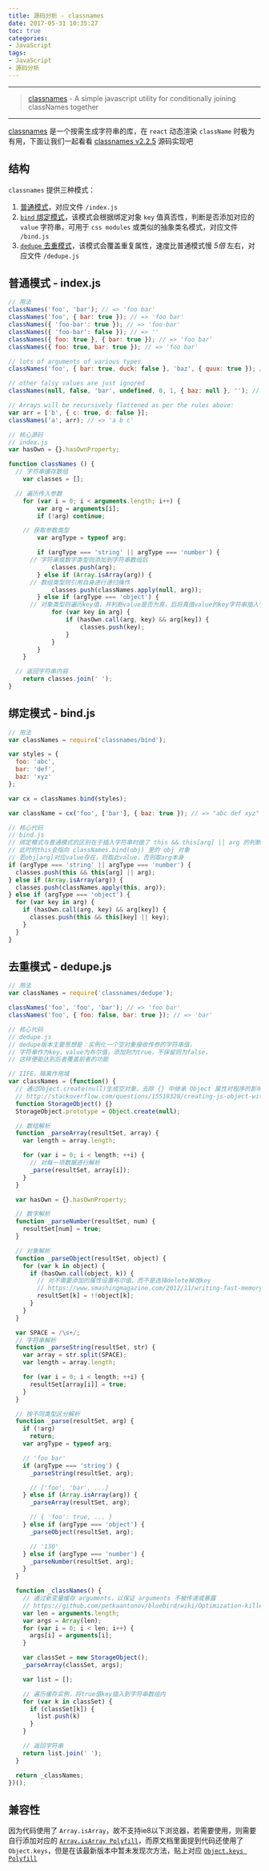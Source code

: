 ```yaml
---
title: 源码分析 - classnames
date: 2017-05-31 10:35:27
toc: true
categories:
- JavaScript
tags:
- JavaScript
- 源码分析
---
```

-------

> [classnames](https://github.com/JedWatson/classnames) - A simple javascript utility for conditionally joining classNames together

-------

[classnames](https://github.com/JedWatson/classnames) 是一个按需生成字符串的库，在 `react` 动态渲染 `className` 时极为有用，下面让我们一起看看 [classnames v2.2.5](https://github.com/JedWatson/classnames/tree/v2.2.5) 源码实现吧

## 结构
`classnames` 提供三种模式：
1. [普通模式](#普通模式-index-js)，对应文件 `/index.js`
2. [`bind` 绑定模式](#绑定模式-bind-js)，该模式会根据绑定对象 `key` 值真否性，判断是否添加对应的 `value` 字符串，可用于 `css modules` 或类似的抽象类名模式，对应文件 `/bind.js`
3. [`dedupe` 去重模式](#去重模式-dedupe-js)，该模式会覆盖重复属性，速度比普通模式慢 _5倍_ 左右，对应文件 `/dedupe.js`

## 普通模式 - index.js
```javascript
// 用法
classNames('foo', 'bar'); // => 'foo bar'
classNames('foo', { bar: true }); // => 'foo bar'
classNames({ 'foo-bar': true }); // => 'foo-bar'
classNames({ 'foo-bar': false }); // => ''
classNames({ foo: true }, { bar: true }); // => 'foo bar'
classNames({ foo: true, bar: true }); // => 'foo bar'

// lots of arguments of various types
classNames('foo', { bar: true, duck: false }, 'baz', { quux: true }); // => 'foo bar baz quux'

// other falsy values are just ignored
classNames(null, false, 'bar', undefined, 0, 1, { baz: null }, ''); // => 'bar 1'

// Arrays will be recursively flattened as per the rules above:
var arr = ['b', { c: true, d: false }];
classNames('a', arr); // => 'a b c'
```

```javascript
// 核心源码
// index.js
var hasOwn = {}.hasOwnProperty;

function classNames () {
  // 字符串缓存数组
	var classes = [];

  // 遍历传入参数
	for (var i = 0; i < arguments.length; i++) {
		var arg = arguments[i];
		if (!arg) continue;

    // 获取参数类型
		var argType = typeof arg;

		if (argType === 'string' || argType === 'number') {
      // 字符串或数字类型则添加到字符串数组后
			classes.push(arg);
		} else if (Array.isArray(arg)) {
      // 数组类型则引用自身进行递归操作
			classes.push(classNames.apply(null, arg));
		} else if (argType === 'object') {
      // 对象类型则遍历key值，并判断value是否为真，后将真值value的key字符串插入字符串数组内
			for (var key in arg) {
				if (hasOwn.call(arg, key) && arg[key]) {
					classes.push(key);
				}
			}
		}
	}

  // 返回字符串内容
	return classes.join(' ');
}
```

## 绑定模式 - bind.js
```javascript
// 用法
var classNames = require('classnames/bind');

var styles = {
  foo: 'abc',
  bar: 'def',
  baz: 'xyz'
};

var cx = classNames.bind(styles);

var className = cx('foo', ['bar'], { baz: true }); // => "abc def xyz"
```

```javascript
// 核心代码
// bind.js
// 绑定模式与普通模式的区别在于插入字符串时做了 this && this[arg] || arg 的判断
// 此时的this会指向 classNames.bind(obj) 里的 obj 对象
// 若obj[arg]对应value存在，则取此value，否则取arg本身
if (argType === 'string' || argType === 'number') {
  classes.push(this && this[arg] || arg);
} else if (Array.isArray(arg)) {
  classes.push(classNames.apply(this, arg));
} else if (argType === 'object') {
  for (var key in arg) {
    if (hasOwn.call(arg, key) && arg[key]) {
      classes.push(this && this[key] || key);
    }
  }
}
```

## 去重模式 - dedupe.js
```javascript
// 用法
var classNames = require('classnames/dedupe');

classNames('foo', 'foo', 'bar'); // => 'foo bar'
classNames('foo', { foo: false, bar: true }); // => 'bar'
```

```javascript
// 核心代码
// dedupe.js
// dedupe版本主要思想是：实例化一个空对象接收传参的字符串值，
// 字符串作为key，value为布尔值，添加则为true，不保留则为false，
// 这样便能达到后者覆盖前者的功能

// IIFE，隔离作用域
var classNames = (function() {
  // 通过Object.create(null)生成空对象，去除 {} 中继承 Object 属性对程序的影响，省去了后面对对象做 hasOwnPropertyhas 的检查
  // http://stackoverflow.com/questions/15518328/creating-js-object-with-object-createnull#answer-21079232
  function StorageObject() {}
  StorageObject.prototype = Object.create(null);

  // 数组解析
  function _parseArray(resultSet, array) {
    var length = array.length;

    for (var i = 0; i < length; ++i) {
      // 对每一项数据进行解析
      _parse(resultSet, array[i]);
    }
  }

  var hasOwn = {}.hasOwnProperty;

  // 数字解析
  function _parseNumber(resultSet, num) {
    resultSet[num] = true;
  }

  // 对象解析
  function _parseObject(resultSet, object) {
    for (var k in object) {
      if (hasOwn.call(object, k)) {
        // 对不需要添加的属性设置布尔值，而不是选择delete掉改key
        // https://www.smashingmagazine.com/2012/11/writing-fast-memory-efficient-javascript/#de-referencing-misconceptions
        resultSet[k] = !!object[k];
      }
    }
  }

  var SPACE = /\s+/;
  // 字符串解析
  function _parseString(resultSet, str) {
    var array = str.split(SPACE);
    var length = array.length;

    for (var i = 0; i < length; ++i) {
      resultSet[array[i]] = true;
    }
  }

  // 按不同类型区分解析
  function _parse(resultSet, arg) {
    if (!arg)
      return;
    var argType = typeof arg;

    // 'foo bar'
    if (argType === 'string') {
      _parseString(resultSet, arg);

      // ['foo', 'bar', ...]
    } else if (Array.isArray(arg)) {
      _parseArray(resultSet, arg);

      // { 'foo': true, ... }
    } else if (argType === 'object') {
      _parseObject(resultSet, arg);

      // '130'
    } else if (argType === 'number') {
      _parseNumber(resultSet, arg);
    }
  }

  function _classNames() {
    // 通过新变量缓存 arguments，以保证 arguments 不被传递或暴露
    // https://github.com/petkaantonov/bluebird/wiki/Optimization-killers#32-leaking-arguments
    var len = arguments.length;
    var args = Array(len);
    for (var i = 0; i < len; i++) {
      args[i] = arguments[i];
    }

    var classSet = new StorageObject();
    _parseArray(classSet, args);

    var list = [];

    // 遍历缓存实例，将true值key插入到字符串数组内
    for (var k in classSet) {
      if (classSet[k]) {
        list.push(k)
      }
    }

    // 返回字符串
    return list.join(' ');
  }

  return _classNames;
})();
```

## 兼容性
因为代码使用了 `Array.isArray`，故不支持ie8以下浏览器，若需要使用，则需要自行添加对应的 [`Array.isArray Polyfill`](https://developer.mozilla.org/en-US/docs/Web/JavaScript/Reference/Global_Objects/Array/isArray?v=example)，而原文档里面提到代码还使用了 `Object.keys`，但是在该最新版本中暂未发现次方法，贴上对应 [`Object.keys Polyfill`](https://developer.mozilla.org/en-US/docs/Web/JavaScript/Reference/Global_Objects/Object/keys)

